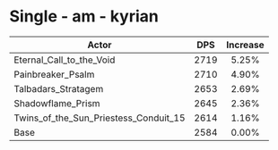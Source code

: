 # Single - am - kyrian
| Actor | DPS | Increase |
|---|:---:|:---:|
|Eternal_Call_to_the_Void|2719|5.25%|
|Painbreaker_Psalm|2710|4.90%|
|Talbadars_Stratagem|2653|2.69%|
|Shadowflame_Prism|2645|2.36%|
|Twins_of_the_Sun_Priestess_Conduit_15|2614|1.16%|
|Base|2584|0.00%|
